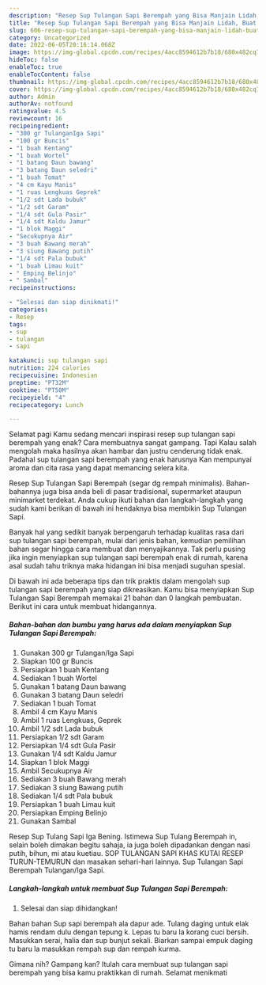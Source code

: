 ```yaml
---
description: "Resep Sup Tulangan Sapi Berempah yang Bisa Manjain Lidah, Buat Buka Puasa Bisa Manjain Lidah"
title: "Resep Sup Tulangan Sapi Berempah yang Bisa Manjain Lidah, Buat Buka Puasa Bisa Manjain Lidah"
slug: 606-resep-sup-tulangan-sapi-berempah-yang-bisa-manjain-lidah-buat-buka-puasa-bisa-manjain-lidah
category: Uncategorized
date: 2022-06-05T20:16:14.068Z
image: https://img-global.cpcdn.com/recipes/4acc8594612b7b18/680x482cq70/sup-tulangan-sapi-berempah-foto-resep-utama.jpg
hideToc: false
enableToc: true
enableTocContent: false
thumbnail: https://img-global.cpcdn.com/recipes/4acc8594612b7b18/680x482cq70/sup-tulangan-sapi-berempah-foto-resep-utama.jpg
cover: https://img-global.cpcdn.com/recipes/4acc8594612b7b18/680x482cq70/sup-tulangan-sapi-berempah-foto-resep-utama.jpg
author: Admin
authorAv: notfound
ratingvalue: 4.5
reviewcount: 16
recipeingredient:
- "300 gr TulanganIga Sapi"
- "100 gr Buncis"
- "1 buah Kentang"
- "1 buah Wortel"
- "1 batang Daun bawang"
- "3 batang Daun seledri"
- "1 buah Tomat"
- "4 cm Kayu Manis"
- "1 ruas Lengkuas Geprek"
- "1/2 sdt Lada bubuk"
- "1/2 sdt Garam"
- "1/4 sdt Gula Pasir"
- "1/4 sdt Kaldu Jamur"
- "1 blok Maggi"
- "Secukupnya Air"
- "3 buah Bawang merah"
- "3 siung Bawang putih"
- "1/4 sdt Pala bubuk"
- "1 buah Limau kuit"
- " Emping Belinjo"
- " Sambal"
recipeinstructions:

- "Selesai dan siap dinikmati!"
categories:
- Resep
tags:
- sup
- tulangan
- sapi

katakunci: sup tulangan sapi 
nutrition: 224 calories
recipecuisine: Indonesian
preptime: "PT32M"
cooktime: "PT50M"
recipeyield: "4"
recipecategory: Lunch

---
```



Selamat pagi Kamu sedang mencari inspirasi resep sup tulangan sapi berempah yang enak? Cara membuatnya sangat gampang. Tapi Kalau salah mengolah maka hasilnya akan hambar dan justru cenderung tidak enak. Padahal sup tulangan sapi berempah yang enak harusnya Kan mempunyai aroma dan cita rasa yang dapat memancing selera kita.


Resep Sup Tulangan Sapi Berempah (segar dg rempah minimalis). Bahan-bahannya juga bisa anda beli di pasar tradisional, supermarket ataupun minimarket terdekat. Anda cukup ikuti bahan dan langkah-langkah yang sudah kami berikan di bawah ini hendaknya bisa membikin Sup Tulangan Sapi.

Banyak hal yang sedikit banyak berpengaruh terhadap kualitas rasa dari sup tulangan sapi berempah, mulai dari jenis bahan, kemudian pemilihan bahan segar hingga cara membuat dan menyajikannya. Tak perlu pusing jika ingin menyiapkan sup tulangan sapi berempah enak di rumah, karena asal sudah tahu triknya maka hidangan ini bisa menjadi suguhan spesial.


Di bawah ini ada beberapa tips dan trik praktis dalam mengolah sup tulangan sapi berempah yang siap dikreasikan. Kamu bisa menyiapkan Sup Tulangan Sapi Berempah memakai 21 bahan dan 0 langkah pembuatan. Berikut ini cara untuk membuat hidangannya.

<!--inarticleads1-->

##### Bahan-bahan dan bumbu yang harus ada dalam menyiapkan Sup Tulangan Sapi Berempah:

1. Gunakan 300 gr Tulangan/Iga Sapi
1. Siapkan 100 gr Buncis
1. Persiapkan 1 buah Kentang
1. Sediakan 1 buah Wortel
1. Gunakan 1 batang Daun bawang
1. Gunakan 3 batang Daun seledri
1. Sediakan 1 buah Tomat
1. Ambil 4 cm Kayu Manis
1. Ambil 1 ruas Lengkuas, Geprek
1. Ambil 1/2 sdt Lada bubuk
1. Persiapkan 1/2 sdt Garam
1. Persiapkan 1/4 sdt Gula Pasir
1. Gunakan 1/4 sdt Kaldu Jamur
1. Siapkan 1 blok Maggi
1. Ambil Secukupnya Air
1. Sediakan 3 buah Bawang merah
1. Sediakan 3 siung Bawang putih
1. Sediakan 1/4 sdt Pala bubuk
1. Persiapkan 1 buah Limau kuit
1. Persiapkan  Emping Belinjo
1. Gunakan  Sambal


Resep Sup Tulang Sapi Iga Bening. Istimewa Sup Tulang Berempah in, selain boleh dimakan begitu sahaja, ia juga boleh dipadankan dengan nasi putih, bihun, mi atau kuetiau. SOP TULANGAN SAPI KHAS KUTAI RESEP TURUN-TEMURUN dan masakan sehari-hari lainnya. Sup Tulangan Sapi Berempah Tulangan/Iga Sapi. 

<!--inarticleads2-->

##### Langkah-langkah untuk membuat Sup Tulangan Sapi Berempah:


1. Selesai dan siap dihidangkan!

Bahan bahan Sup sapi berempah ala dapur ade. Tulang daging untuk elak hamis rendam dulu dengan tepung k. Lepas tu baru la korang cuci bersih. Masukkan serai, halia dan sup bunjut sekali. Biarkan sampai empuk daging tu baru la masukkan rempah sup dan rempah kurma. 

Gimana nih? Gampang kan? Itulah cara membuat sup tulangan sapi berempah yang bisa kamu praktikkan di rumah. Selamat menikmati
